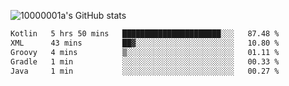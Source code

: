 ![10000001a's GitHub stats](https://github-readme-stats.vercel.app/api?username=10000001a&show_icons=true&theme=onedark&count_private=true)

<!-- [![Top Langs](https://github-readme-stats.vercel.app/api/top-langs/?username=10000001a&layout=compact&theme=onedark&langs_count=5)](https://github.com/anuraghazra/github-readme-stats) -->
<!--
**10000001a/10000001a** is a ✨ _special_ ✨ repository because its `README.md` (this file) appears on your GitHub profile.

Here are some ideas to get you started:

- 🔭 I’m currently working on ...
- 🌱 I’m currently learning ...
- 👯 I’m looking to collaborate on ...
- 🤔 I’m looking for help with ...
- 💬 Ask me about ...
- 📫 How to reach me: ...
- 😄 Pronouns: ...
- ⚡ Fun fact: ...
-->

<!--START_SECTION:waka-->

```txt
Kotlin   5 hrs 50 mins   ██████████████████████░░░   87.48 %
XML      43 mins         ██▓░░░░░░░░░░░░░░░░░░░░░░   10.80 %
Groovy   4 mins          ▒░░░░░░░░░░░░░░░░░░░░░░░░   01.11 %
Gradle   1 min           ░░░░░░░░░░░░░░░░░░░░░░░░░   00.33 %
Java     1 min           ░░░░░░░░░░░░░░░░░░░░░░░░░   00.27 %
```

<!--END_SECTION:waka-->
